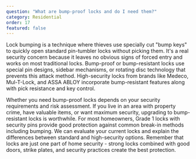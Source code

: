 ```yaml
---
question: "What are bump-proof locks and do I need them?"
category: Residential
order: 17
featured: false
---
```


Lock bumping is a technique where thieves use specially cut "bump keys" to quickly open standard pin-tumbler locks without picking them. It's a real security concern because it leaves no obvious signs of forced entry and works on most traditional locks. Bump-proof or bump-resistant locks use special pin designs, sidebar mechanisms, or rotating disc technology that prevents this attack method. High-security locks from brands like Medeco, Mul-T-Lock, and ASSA ABLOY incorporate bump-resistant features along with pick resistance and key control.

Whether you need bump-proof locks depends on your security requirements and risk assessment. If you live in an area with property crime, have valuable items, or want maximum security, upgrading to bump-resistant locks is worthwhile. For most homeowners, Grade 1 locks with security pins provide good protection against common break-in methods including bumping. We can evaluate your current locks and explain the differences between standard and high-security options. Remember that locks are just one part of home security - strong locks combined with good doors, strike plates, and security practices create the best protection.
